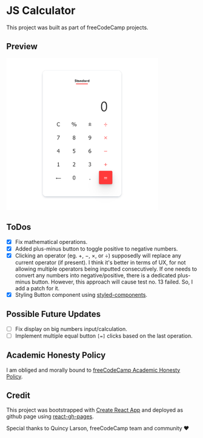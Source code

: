 # JS Calculator

This project was built as part of freeCodeCamp projects.

## Preview

<img src="https://github.com/onpilot/js-calculator/blob/master/screenshot_js_calculator.png?raw=true" alt="JS Calculator preview" style="width:400px;"/>

## ToDos

- [x] Fix mathematical operations.
- [x] Added plus-minus button to toggle positive to negative numbers.
- [x] Clicking an operator (eg. +, −, ×, or ÷) supposedly will replace any current operator (if present). I think it's better in terms of UX, for not allowing multiple operators being inputted consecutively. If one needs to convert any numbers into negative/positive, there is a dedicated plus-minus button. However, this approach will cause test no. 13 failed. So, I add a patch for it.
- [x] Styling Button component using [styled-components](https://styled-components.com/).

## Possible Future Updates

- [ ] Fix display on big numbers input/calculation.
- [ ] Implement multiple equal button `[=]` clicks based on the last operation.

## Academic Honesty Policy

I am obliged and morally bound to [freeCodeCamp Academic Honesty Policy](https://www.freecodecamp.org/news/academic-honesty-policy/).

## Credit

This project was bootstrapped with [Create React App](https://github.com/facebook/create-react-app) and deployed as github page using [react-gh-pages](https://github.com/gitname/react-gh-pages).

Special thanks to Quincy Larson, freeCodeCamp team and community ❤️
